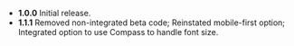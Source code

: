 * **1.0.0** Initial release.
* **1.1.1** Removed non-integrated beta code; Reinstated mobile-first option; Integrated option to use Compass to handle font size.